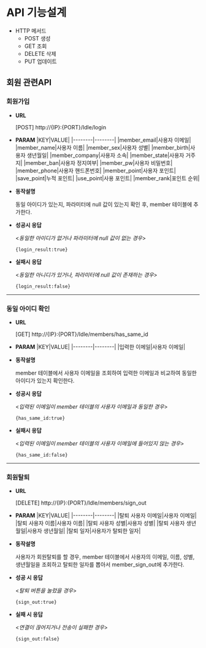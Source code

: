 # API 기능설계

* HTTP 메서드
    * POST 생성
    * GET 조회
    * DELETE 삭제
    * PUT 업데이트

## 회원 관련API

### 회원가입

* **URL**

    [POST] http://{IP}:{PORT}/Idle/login

* **PARAM**
    |KEY|VALUE|
    |--------|--------|
    |member_email|사용자 이메일|
    |member_name|사용자 이름|
    |member_sex|사용자 성별|
    |member_birth|사용자 생년월일|
    |member_company|사용자 소속|
    |member_state|사용자 거주지|
    |member_ban|사용자 정지여부|
    |member_pw|사용자 비밀번호|
    |member_phone|사용자 핸드폰번호|
    |member_point|사용자 포인트|
    |save_point|누적 포인트|
    |use_point|사용 포인트|
    |member_rank|포인트 순위|

* **동작설명**

    동일 아이디가 있는지, 파라미터에 null 값이 있는지 확인 후, member 테이블에 추가한다.

* **성공시 응답**

    <_동일한 아이디가 없거나 파라미터에 null 값이 없는 경우_>

    `{login_result:true}`

* **실패시 응답**

    <_동일한 아니디가 있거나, 파라미터에 null 값이 존재하는 경우_>

    `{login_result:false}`

---

### 동일 아이디 확인

* **URL**

    [GET] http://{IP}:{PORT}/Idle/members/has_same_id

* **PARAM**
    |KEY|VALUE|
    |--------|--------|
    |입력한 이메일|사용자 이메일|

* **동작설명**

    member 테이블에서 사용자 이메일을 조회하여 입력한 이메일과 비교하여 동일한 아이디가 있는지 확인한다.

* **성공시 응답**

    <_입력된 이메일이 member 테이블의 사용자 이메일과 동일한 경우_>

    `{has_same_id:true}`

* **실패시 응답**

    <_입력된 이메일이 member 테이블의 사용자 이메일에 들어있지 않는 경우_>

    `{has_same_id:false}`

---

### 회원탈퇴

* **URL**

    [DELETE] http://{IP}:{PORT}/Idle/members/sign_out

* **PARAM**
    |KEY|VALUE|
    |--------|--------|
    |탈퇴 사용자 이메일|사용자 이메일|
    |탈퇴 사용자 이름|사용자 이름|
    |탈퇴 사용자 성별|사용자 성별|
    |탈퇴 사용자 생년월일|사용자 생년월일|
    |탈퇴 일자|사용자가 탈퇴한 일자|

* **동작설명**
    
    사용자가 회원탈퇴를 할 경우, member 테이블에서 사용자의 이메일, 이름, 성별, 생년월일을 조회하고 탈퇴한 일자를 뽑아서 member_sign_out에 추가한다.

* **성공 시 응답**

    <_탈퇴 버튼을 눌렀을 경우_>

    `{sign_out:true}`

* **실패 시 응답**

    <_연결이 끊어지거나 전송이 실패한 경우_>

    `{sign_out:false}`